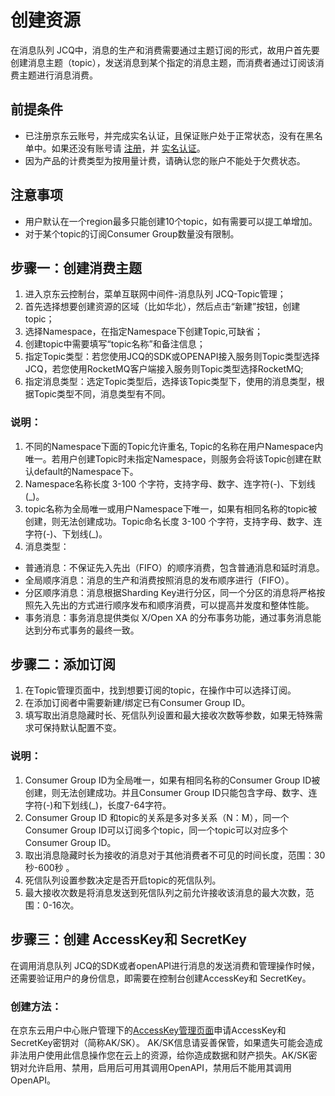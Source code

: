 # 创建资源
在消息队列 JCQ中，消息的生产和消费需要通过主题订阅的形式，故用户首先要创建消息主题（topic），发送消息到某个指定的消息主题，而消费者通过订阅该消费主题进行消息消费。

## 前提条件
- 已注册京东云账号，并完成实名认证，且保证账户处于正常状态，没有在黑名单中。如果还没有账号请 [注册](https://user.jdcloud.com/register)，并 [实名认证](https://uc.jdcloud.com/account/certify)。
- 因为产品的计费类型为按用量计费，请确认您的账户不能处于欠费状态。

## 注意事项
- 用户默认在一个region最多只能创建10个topic，如有需要可以提工单增加。
- 对于某个topic的订阅Consumer Group数量没有限制。

## 步骤一：创建消费主题

1. 进入京东云控制台，菜单互联网中间件-消息队列 JCQ-Topic管理；
2. 首先选择想要创建资源的区域（比如华北），然后点击“新建”按钮，创建topic；
3. 选择Namespace，在指定Namespace下创建Topic,可缺省；
4. 创建topic中需要填写“topic名称”和备注信息；
5. 指定Topic类型：若您使用JCQ的SDK或OPENAPI接入服务则Topic类型选择JCQ，若您使用RocketMQ客户端接入服务则Topic类型选择RocketMQ;
6. 指定消息类型：选定Topic类型后，选择该Topic类型下，使用的消息类型，根据Topic类型不同，消息类型有不同。

### 说明：

1. 不同的Namespace下面的Topic允许重名, Topic的名称在用户Namespace内唯一。若用户创建Topic时未指定Namespace，则服务会将该Topic创建在默认default的Namespace下。
2. Namespace名称长度 3-100 个字符，支持字母、数字、连字符(-)、下划线(_)。
3. topic名称为全局唯一或用户Namespace下唯一，如果有相同名称的topic被创建，则无法创建成功。Topic命名长度 3-100 个字符，支持字母、数字、连字符(-)、下划线(_)。
4. 消息类型：
- 普通消息：不保证先入先出（FIFO）的顺序消费，包含普通消息和延时消息。
- 全局顺序消息：消息的生产和消费按照消息的发布顺序进行（FIFO）。
- 分区顺序消息：消息根据Sharding Key进行分区，同一个分区的消息将严格按照先入先出的方式进行顺序发布和顺序消费，可以提高并发度和整体性能。
- 事务消息：事务消息提供类似 X/Open XA 的分布事务功能，通过事务消息能达到分布式事务的最终一致。

## 步骤二：添加订阅

1. 在Topic管理页面中，找到想要订阅的topic，在操作中可以选择订阅。
2. 在添加订阅者中需要新建/绑定已有Consumer Group ID。
3. 填写取出消息隐藏时长、死信队列设置和最大接收次数等参数，如果无特殊需求可保持默认配置不变。

### 说明：

1. Consumer Group ID为全局唯一，如果有相同名称的Consumer Group ID被创建，则无法创建成功。并且Consumer Group ID只能包含字母、数字、连字符(-)和下划线(_)，长度7-64字符。
2. Consumer Group ID 和topic的关系是多对多关系（N：M），同一个Consumer Group ID可以订阅多个topic，同一个topic可以对应多个Consumer Group ID。
3. 取出消息隐藏时长为接收的消息对于其他消费者不可见的时间长度，范围：30秒-600秒 。
4. 死信队列设置参数决定是否开启topic的死信队列。
5. 最大接收次数是将消息发送到死信队列之前允许接收该消息的最大次数，范围：0-16次。

## 步骤三：创建 AccessKey和 SecretKey
在调用消息队列 JCQ的SDK或者openAPI进行消息的发送消费和管理操作时候，还需要验证用户的身份信息，即需要在控制台创建AccessKey和 SecretKey。
### 创建方法：
在京东云用户中心账户管理下的[AccessKey管理页面](https://uc.jdcloud.com/account/accesskey)申请AccessKey和SecretKey密钥对（简称AK/SK）。
AK/SK信息请妥善保管，如果遗失可能会造成非法用户使用此信息操作您在云上的资源，给你造成数据和财产损失。AK/SK密钥对允许启用、禁用，启用后可用其调用OpenAPI，禁用后不能用其调用OpenAPI。
